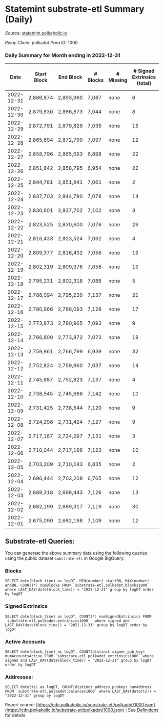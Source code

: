 # Statemint substrate-etl Summary (Daily)

_Source_: [statemint.polkaholic.io](https://statemint.polkaholic.io)

*Relay Chain*: polkadot
*Para ID*: 1000



### Daily Summary for Month ending in 2022-12-31


| Date | Start Block | End Block | # Blocks | # Missing | # Signed Extrinsics (total) | # Active Accounts | # Addresses with Balances | # Events | # Transfers | # XCM Transfers In | # XCM Transfers Out |
| ---- | ----------- | --------- | -------- | --------- | --------------------------- | ----------------- | ------------------------- | -------- | ----------- | ------------------ | ------------------- |
| 2022-12-31 | 2,886,874 | 2,893,960 | 7,087 | none  | 6 | 4 | 389 | 14,216 | 4 ($0.44) | 2 ($10,433.30) | 1 ($6,502.27) |
| 2022-12-30 | 2,879,830 | 2,886,873 | 7,044 | none  | 8 | 5 | 387 | 14,136 | 6  | 2 ($5,005.07) | 2 ($15,003.70) |
| 2022-12-29 | 2,872,791 | 2,879,829 | 7,039 | none  | 15 | 5 | 386 | 14,195 | 11  | 8 ($1,247.50) | 8 ($241.09) |
| 2022-12-28 | 2,865,694 | 2,872,790 | 7,097 | none  | 12 | 6 | 385 | 14,372 | 12  | 14 ($8,276.08) | 10 ($6,461.45) |
| 2022-12-27 | 2,858,796 | 2,865,693 | 6,898 | none  | 22 | 4 | 381 | 13,956 | 19  | 8 ($38.36) | 19 ($47.61) |
| 2022-12-26 | 2,851,842 | 2,858,795 | 6,954 | none  | 22 | 10 | 377 | 14,063 | 18 ($0.45) | 8 ($2,124.18) | 12 ($1,410.42) |
| 2022-12-25 | 2,844,781 | 2,851,841 | 7,061 | none  | 2 | 1 | 376 | 14,156 | 2  | 4 ($901.44) | 2 ($900.52) |
| 2022-12-24 | 2,837,703 | 2,844,780 | 7,078 | none  | 14 | 6 |  | 14,239 | 9 ($7.23) | 2 ($45.99) | 3 ($1.60) |
| 2022-12-23 | 2,830,601 | 2,837,702 | 7,102 | none  | 3 | 3 |  | 14,230 | 3  | 1 ($9.04) | 1 ($1.98) |
| 2022-12-22 | 2,823,525 | 2,830,600 | 7,076 | none  | 29 | 11 |  | 14,321 | 18 ($8.33) | 10 ($11,709.47) | 4 ($5,676.65) |
| 2022-12-21 | 2,816,433 | 2,823,524 | 7,092 | none  | 4 | 3 |  | 14,217 | 3  | 2 ($800.49) | 2 ($1,269.23) |
| 2022-12-20 | 2,809,377 | 2,816,432 | 7,056 | none  | 19 | 7 |  | 14,204 | 7 ($0.47) | 5 ($7,025.25) | 3 ($10.26) |
| 2022-12-19 | 2,802,319 | 2,809,376 | 7,058 | none  | 19 | 9 |  | 14,257 | 15 ($5.08) | 11 ($9,785.21) | 4 ($1,432.97) |
| 2022-12-18 | 2,795,231 | 2,802,318 | 7,088 | none  | 5 | 4 | 366 | 14,247 | 5  | 9 ($42,001.49) | 2 ($37,498.89) |
| 2022-12-17 | 2,788,094 | 2,795,230 | 7,137 | none  | 21 | 6 | 364 | 14,426 | 15 ($3.79) | 11 ($5,503.58) | 6 ($2,799.79) |
| 2022-12-16 | 2,780,966 | 2,788,093 | 7,128 | none  | 17 | 9 | 364 | 14,398 | 14 ($0.003) | 13 ($16,091.58) | 3 ($706.38) |
| 2022-12-15 | 2,773,873 | 2,780,965 | 7,093 | none  | 9 | 7 | 359 | 14,257 | 4 ($0.52) | 6 ($310.58) | 1 ($500.09) |
| 2022-12-14 | 2,766,800 | 2,773,872 | 7,073 | none  | 19 | 7 |  | 14,307 | 14  | 14 ($2,132.81) | 6 ($216,238.80) |
| 2022-12-13 | 2,759,861 | 2,766,799 | 6,939 | none  | 32 | 12 |  | 14,088 | 17 ($5.27) | 15 ($15,094.03) | 5 ($6,851.94) |
| 2022-12-12 | 2,752,824 | 2,759,860 | 7,037 | none  | 14 | 4 | 353 | 14,224 | 3  | 13 ($1,594.27) | 2 ($1,512.48) |
| 2022-12-11 | 2,745,687 | 2,752,823 | 7,137 | none  | 4 | 4 | 350 | 14,332 | 2  | 5 ($715.17) | 1 ($702.11) |
| 2022-12-10 | 2,738,545 | 2,745,686 | 7,142 | none  | 10 | 6 | 347 | 14,365 | 8  | 7 ($20,907.34) | 3 ($39,485.55) |
| 2022-12-09 | 2,731,425 | 2,738,544 | 7,120 | none  | 9 | 4 | 346 | 14,290 | 3  | 3 ($13.41) | 1 ($1,002.86) |
| 2022-12-08 | 2,724,298 | 2,731,424 | 7,127 | none  | 9 | 5 | 346 | 14,324 | 9  | 6 ($585.44) | 3 ($18,592.79) |
| 2022-12-07 | 2,717,167 | 2,724,297 | 7,131 | none  | 3 | 1 | 345 | 14,311 | 3  | 7 ($4,025.62) |   |
| 2022-12-06 | 2,710,044 | 2,717,166 | 7,123 | none  | 10 | 5 | 344 | 14,324 | 3  | 6 ($2,875.76) |   |
| 2022-12-05 | 2,703,209 | 2,710,043 | 6,835 | none  | 2 | 2 | 343 | 13,729 | 1  | 8 ($357.98) | 1 ($320.80) |
| 2022-12-04 | 2,696,444 | 2,703,208 | 6,765 | none  | 12 | 3 | 342 | 13,603 | 8  | 2 ($3.87) | 4 ($815.95) |
| 2022-12-03 | 2,689,318 | 2,696,443 | 7,126 | none  | 13 | 5 | 341 | 14,322 | 6 ($0.62) | 3 ($7,075.69) | 2 ($6,638.65) |
| 2022-12-02 | 2,682,199 | 2,689,317 | 7,119 | none  | 30 | 7 | 339 | 14,411 | 18 ($7.91) | 4 ($562.58) | 7 ($2,025.73) |
| 2022-12-01 | 2,675,090 | 2,682,198 | 7,109 | none  | 12 | 6 | 336 | 14,371 | 22 ($2,708.54) | 5 ($188.34) | 4 ($4,967.59) |

## Substrate-etl Queries:
You can generate the above summary data using the following queries using the public dataset `substrate-etl` in Google BigQuery:


### Blocks
```
SELECT date(block_time) as logDT, MIN(number) startBN, MAX(number) endBN, COUNT(*) numBlocks FROM `substrate-etl.polkadot.blocks1000`  where LAST_DAY(date(block_time)) = "2022-12-31" group by logDT order by logDT
```


### Signed Extrinsics
```
SELECT date(block_time) as logDT, COUNT(*) numSignedExtrinsics FROM `substrate-etl.polkadot.extrinsics1000`  where signed and LAST_DAY(date(block_time)) = "2022-12-31" group by logDT order by logDT
```


### Active Accounts
```
SELECT date(block_time) as logDT, COUNT(distinct signer_pub_key) numAccountsActive FROM `substrate-etl.polkadot.extrinsics1000` where signed and LAST_DAY(date(block_time)) = "2022-12-31" group by logDT order by logDT
```


### Addresses:
```
SELECT date(ts) as logDT, COUNT(distinct address_pubkey) numAddress FROM `substrate-etl.polkadot.balances1000` where LAST_DAY(date(ts)) = "2022-12-31" group by logDT
```



Report source: [https://cdn.polkaholic.io/substrate-etl/polkadot/1000.json](https://cdn.polkaholic.io/substrate-etl/polkadot/1000.json) | See [Definitions](/DEFINITIONS.md) for details
